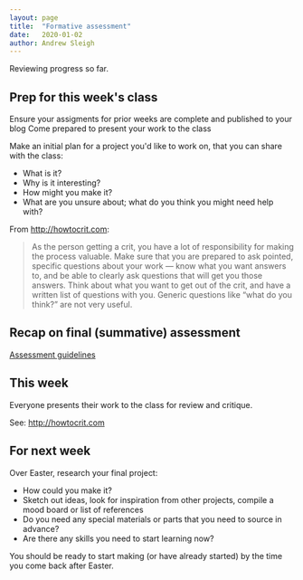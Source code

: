 ```yaml
---
layout: page
title:  "Formative assessment"
date:   2020-01-02
author: Andrew Sleigh
---
```


Reviewing progress so far. 

<!--more-->

## Prep for this week's class

Ensure your assigments for prior weeks are complete and published to your blog
Come prepared to present your work to the class

Make an initial plan for a project you'd like to work on, that you can share with the class:

* What is it?
* Why is it interesting?
* How might you make it?
* What are you unsure about; what do you think you might need help with?

From <http://howtocrit.com>: 

> As the person getting a crit, you have a lot of responsibility for making the process valuable. Make sure that you are prepared to ask pointed, specific questions about your work — know what you want answers to, and be able to clearly ask questions that will get you those answers. Think about what you want to get out of the crit, and have a written list of questions with you. Generic questions like “what do you think?” are not very useful.


## Recap on final (summative) assessment

[Assessment guidelines](assessment)


## This week

Everyone presents their work to the class for review and critique.

See: <http://howtocrit.com>



## For next week

Over Easter, research your final project:

* How could you make it?
* Sketch out ideas, look for inspiration from other projects, compile a mood board or list of references 
* Do you need any special materials or parts that you need to source in advance?
* Are there any skills you need to start learning now?

You should be ready to start making (or have already started) by the time you come back after Easter.